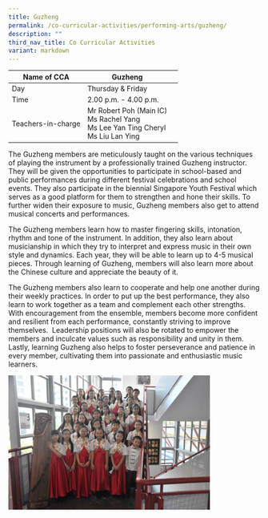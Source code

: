 ```yaml
---
title: Guzheng
permalink: /co-curricular-activities/performing-arts/guzheng/
description: ""
third_nav_title: Co Curricular Activities
variant: markdown
---
```

|Name of CCA|Guzheng|  |
| -------- | ------- | --------------- |
|Day | Thursday &amp; Friday   | 
| Time |2.00 p.m. - 4.00 p.m. 
|Teachers-in-charge |Mr Robert Poh (Main IC) <br>Ms Rachel Yang<br>Ms Lee Yan Ting Cheryl<br>Ms Liu Lan Ying

<p style="box-sizing: inherit; font-size: 1em;">The Guzheng members are meticulously taught on the various techniques of playing the instrument by a professionally trained Guzheng instructor. They will be given the opportunities to participate in school-based and public performances during different festival celebrations and school events. They also participate in the biennial Singapore Youth Festival which serves as a good platform for them to strengthen and hone their skills. To further widen their exposure to music, Guzheng members also get to attend musical concerts and performances.</p><p style="box-sizing: inherit; font-size: 1em;"></p><p style="box-sizing: inherit; font-size: 1em;">The Guzheng members learn how to master fingering skills, intonation, rhythm and tone of the instrument. In addition, they also learn about musicianship in which they try to interpret and express music in their own style and dynamics. Each year, they will be able to learn up to 4-5 musical pieces. Through learning of Guzheng, members will also learn more about the Chinese culture and appreciate the beauty of it.</p><p style="box-sizing: inherit; font-size: 1em;"><span style="box-sizing: inherit; font-family: inherit; font-size: inherit;">The Guzheng members also learn to cooperate and help one another during their weekly practices. In order to put up the best performance, they also learn to work together as a team and complement each other strengths. With encouragement from the ensemble, members become more confident and resilient from each performance, constantly striving to improve themselves. &nbsp;Leadership positions will also be rotated to empower the members and inculcate values such as responsibility and unity in them. Lastly, learning Guzheng also helps to foster perseverance and patience in every member, cultivating them into passionate and enthusiastic music learners.</span></p>

<img src="/images/CoCurricularActivities/Guzheng/Guzheng_2024.jpg" style="width:80%">